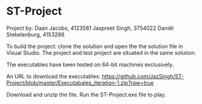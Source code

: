# ST-Project

Project by:
Daan Jacobs, 4123581 
Jaspreet Singh, 3754022 
Daniël Stekelenburg, 4153286

To build the project: clone the solution and open the the solution file in Visual Studio.
The project and test project are situated in the same solution.

The executables have been tested on 64-bit machines exclusively.

An URL to download the executables: https://github.com/JazSingh/ST-Project/blob/master/Executabales_iteration-1.zip?raw=true

Download and unzip the file. Run the ST-Project.exe file to play.
